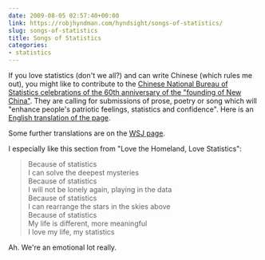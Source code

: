 ```yaml
---
date: 2009-08-05 02:57:40+00:00
link: https://robjhyndman.com/hyndsight/songs-of-statistics/
slug: songs-of-statistics
title: Songs of Statistics
categories:
- statistics
---
```


If you love statistics (don't we all?) and can write Chinese (which rules me out), you might like to contribute to the [Chinese National Bureau of Statistics celebrations of the 60th anniversary of the "founding of New China"](https://web.archive.org/web/20131001043955/http://www.stats.gov.cn/stwy/wmyqzg/). They are calling for submissions of prose, poetry or song which will "enhance people's patriotic feelings, statistics and confidence". Here is an [English translation of the page](http://translate.google.com/translate?hl=en&sl=zh-CN&tl=en&u=https%3A%2F%2Fweb.archive.org%2Fweb%2F20131001043955%2Fhttp%3A%2F%2Fwww.stats.gov.cn%2Fstwy%2Fwmyqzg%2F&sandbox=1).

Some further translations are on the [WSJ page](http://blogs.wsj.com/chinajournal/2009/07/31/songs-of-statistics-odes-to-the-motherland-from-an-unlikely-source/).

I especially like this section from "Love the Homeland, Love Statistics":

>Because of statistics<br>
I can solve the deepest mysteries<br>
Because of statistics<br>
I will not be lonely again, playing in the data<br>
Because of statistics<br>
I can rearrange the stars in the skies above<br>
Because of statistics<br>
My life is different, more meaningful<br>
I love my life, my statistics

Ah. We're an emotional lot really.
